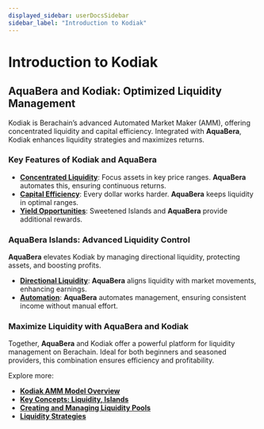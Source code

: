 ```yaml
---
displayed_sidebar: userDocsSidebar
sidebar_label: "Introduction to Kodiak"
---
```


# Introduction to Kodiak

## AquaBera and Kodiak: Optimized Liquidity Management

Kodiak is Berachain’s advanced Automated Market Maker (AMM), offering concentrated liquidity and capital efficiency. Integrated with **AquaBera**, Kodiak enhances liquidity strategies and maximizes returns.

### Key Features of Kodiak and AquaBera

- **[Concentrated Liquidity](./kodiak-amm-overview)**: Focus assets in key price ranges. **AquaBera** automates this, ensuring continuous returns.
- **[Capital Efficiency](./kodiak-concepts)**: Every dollar works harder. **AquaBera** keeps liquidity in optimal ranges.
- **[Yield Opportunities](./liquidity-strategies)**: Sweetened Islands and **AquaBera** provide additional rewards.

### AquaBera Islands: Advanced Liquidity Control

**AquaBera** elevates Kodiak by managing directional liquidity, protecting assets, and boosting profits.

- **[Directional Liquidity](./unique-features)**: **AquaBera** aligns liquidity with market movements, enhancing earnings.
- **[Automation](./manage-liquidity-pools)**: **AquaBera** automates management, ensuring consistent income without manual effort.

### Maximize Liquidity with AquaBera and Kodiak

Together, **AquaBera** and Kodiak offer a powerful platform for liquidity management on Berachain. Ideal for both beginners and seasoned providers, this combination ensures efficiency and profitability.

Explore more:

- **[Kodiak AMM Model Overview](./kodiak-amm-overview)**
- **[Key Concepts: Liquidity, Islands](./kodiak-concepts)**
- **[Creating and Managing Liquidity Pools](./manage-liquidity-pools)**
- **[Liquidity Strategies](./liquidity-strategies)**
